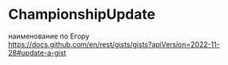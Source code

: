 # ChampionshipUpdate
наименование по Егору  
https://docs.github.com/en/rest/gists/gists?apiVersion=2022-11-28#update-a-gist
